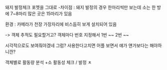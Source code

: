 돼지 발정체크 포멧을 그대로 
-차이점 : 돼지 발정의 경우 한마리씩만 보는데
소는 한 방에 7~8마리 
많은 곳은 15마리가 있음

환경 : 카메라가 천장 가장자리에 비스듬히 보게 설치되어 있음

-> 객체 추적도 필요할거고? 객체마다 번호 지정해서 1번 ~~ 2번 ~~

시각적으로도 보여줘야겠네 그럼? 사용한다고치면 어플 보면서 얘가 얜가보다는 해야하니깐?

객체별로 활동량 분석 
+소 활동성 체크 / 발정 ㅊ